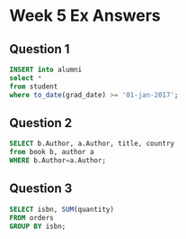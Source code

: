 # Week 5 Ex Answers
## Question 1
```sql
INSERT into alumni
select *
from student
where to_date(grad_date) >= '01-jan-2017';
```

## Question 2
```sql
SELECT b.Author, a.Author, title, country
from book b, author a
WHERE b.Author=a.Author;
```

## Question 3
```sql
SELECT isbn, SUM(quantity)
FROM orders
GROUP BY isbn;
```